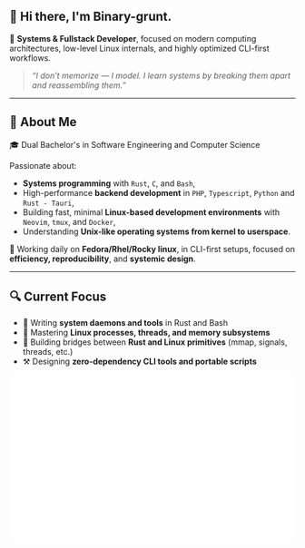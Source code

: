## 👋 Hi there, I'm Binary-grunt.

🎯 **Systems & Fullstack Developer**, focused on modern computing architectures, low-level Linux internals, and highly optimized CLI-first workflows.

> _“I don’t memorize — I model. I learn systems by breaking them apart and reassembling them.”_

---

## 🧠 About Me
🎓 Dual Bachelor's in Software Engineering and Computer Science

Passionate about:
- **Systems programming** with `Rust`, `C`, and `Bash`,
- High-performance **backend development** in `PHP`, `Typescript`, `Python` and `Rust - Tauri`,
- Building fast, minimal **Linux-based development environments** with `Neovim`, `tmux`, and `Docker`,
- Understanding **Unix-like operating systems from kernel to userspace**.

📍 Working daily on **Fedora/Rhel/Rocky linux**, in CLI-first setups, focused on **efficiency, reproducibility**, and **systemic design**.

---

## 🔍 Current Focus

- 🔩 Writing **system daemons and tools** in Rust and Bash
- 🧠 Mastering **Linux processes, threads, and memory subsystems**
- 🛜 Building bridges between **Rust and Linux primitives** (mmap, signals, threads, etc.)
- ⚒️ Designing **zero-dependency CLI tools and portable scripts**

![](https://raw.githubusercontent.com/Binary-Blade/github-stats/master/generated/languages.svg#gh-dark-mode-only)
